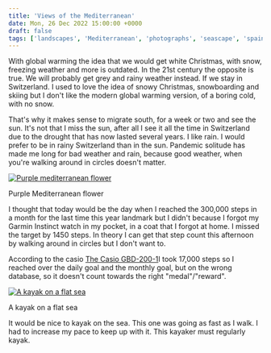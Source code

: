 ```yaml
---
title: 'Views of the Mediterranean'
date: Mon, 26 Dec 2022 15:00:00 +0000
draft: false
tags: ['landscapes', 'Mediterranean', 'photographs', 'seascape', 'spain', 'travel']
---
```


With global warming the idea that we would get white Christmas, with snow, freezing weather and more is outdated. In the 21st century the opposite is true. We will probably get grey and rainy weather instead. If we stay in Switzerland. I used to love the idea of snowy Christmas, snowboarding and skiing but I don't like the modern global warming version, of a boring cold, with no snow.

That's why it makes sense to migrate south, for a week or two and see the sun. It's not that I miss the sun, after all I see it all the time in Switzerland due to the drought that has now lasted several years. I like rain. I would prefer to be in rainy Switzerland than in the sun. Pandemic solitude has made me long for bad weather and rain, because good weather, when you're walking around in circles doesn't matter.

[![Purple mediterranean flower](https://www.main-vision.com/richard/blog/wp-content/uploads/2022/12/img_5270-768x1024.jpg)](https://www.main-vision.com/richard/blog/wp-content/uploads/2022/12/img_5270-scaled.jpg)

Purple Mediterranean flower

I thought that today would be the day when I reached the 300,000 steps in a month for the last time this year landmark but I didn't because I forgot my Garmin Instinct watch in my pocket, in a coat that I forgot at home. I missed the target by 1450 steps. In theory I can get that step count this afternoon by walking around in circles but I don't want to.

According to the casio [The Casio GBD-200-1](https://www.main-vision.com/richard/blog/the-casio-gbd-200-1/)I took 17,000 steps so I reached over the daily goal and the monthly goal, but on the wrong database, so it doesn't count towards the right "medal"/"reward".

[![A kayak on a flat sea](https://www.main-vision.com/richard/blog/wp-content/uploads/2022/12/img_5259-1024x768.jpg)](https://www.main-vision.com/richard/blog/wp-content/uploads/2022/12/img_5259-scaled.jpg)

A kayak on a flat sea

It would be nice to kayak on the sea. This one was going as fast as I walk. I had to increase my pace to keep up with it. This kayaker must regularly kayak.